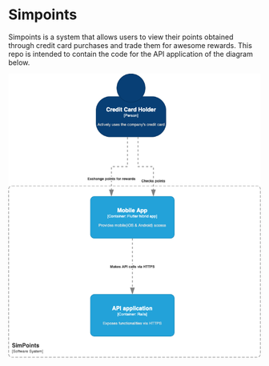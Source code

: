 # Simpoints

Simpoints is a system that allows users to view their points obtained through credit card purchases and trade them for awesome rewards. This repo is intended to contain the code for the API application of the diagram below.  


![SimPoints-C2 SW System](img/SimPoints-C2%20-%20SimPoints%20container.drawio.png)


